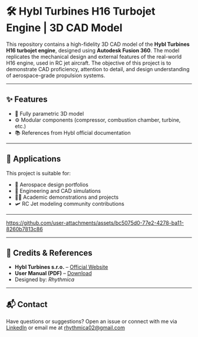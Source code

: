 # 🛠️ Hybl Turbines H16 Turbojet Engine | 3D CAD Model

This repository contains a high-fidelity 3D CAD model of the **Hybl Turbines H16 turbojet engine**, designed using **Autodesk Fusion 360**. The model replicates the mechanical design and external features of the real-world H16 engine, used in RC jet aircraft. The objective of this project is to demonstrate CAD proficiency, attention to detail, and design understanding of aerospace-grade propulsion systems.

---

## ✨ Features

- 📐 Fully parametric 3D model
- ⚙️ Modular components (compressor, combustion chamber, turbine, etc.)
- 📚 References from Hybl official documentation

---

## 🚀 Applications

This project is suitable for:

- 📘 Aerospace design portfolios  
- 🧪 Engineering and CAD simulations  
- 🧑‍🏫 Academic demonstrations and projects  
- 🛩️ RC Jet modeling community contributions

---

https://github.com/user-attachments/assets/bc5075d0-77e2-4278-ba11-8260b7813c86

---

## 🧠 Credits & References

- **Hybl Turbines s.r.o.** – [Official Website](https://www.hyblturbines.cz/)
- **User Manual (PDF)** – [Download](https://www.hyblturbines.cz/wp-content/uploads/H16_engine_MANUAL_15_eng.pdf)
- Designed by: *Rhythmica*

---

## 📬 Contact

Have questions or suggestions? 
Open an issue or connect with me via [LinkedIn](https://www.linkedin.com/in/rhythmica-a-m-591687232/) or email me at rhythmica02@gmail.com 



